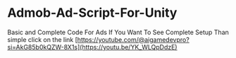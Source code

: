 # Admob-Ad-Script-For-Unity
Basic and Complete Code For Ads
If You Want To See Complete Setup Than simple click on the link [https://youtube.com/@aigamedevpro?si=AkG85b0kQZW-8X1s](https://youtu.be/YK_WLQpDdzE)
